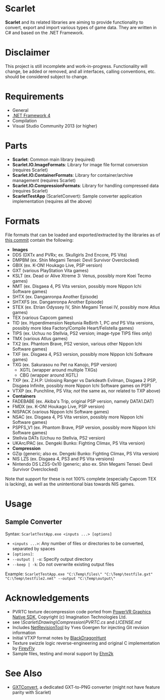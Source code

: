 Scarlet
=======
__Scarlet__ and its related libraries are aiming to provide functionality to convert, export and import various types of game data. They are written in C# and based on the .NET Framework.

Disclaimer
==========
This project is still incomplete and work-in-progress. Functionality will change, be added or removed, and all interfaces, calling conventions, etc. should be considered subject to change.

Requirements
============
* General
 * [.NET Framework 4](http://www.microsoft.com/en-US/download/details.aspx?id=17718)
* Compilation
 * Visual Studio Community 2013 (or higher)

Parts
=====
* __Scarlet__: Common main library (required)
* __Scarlet.IO.ImageFormats__: Library for image file format conversion (requires Scarlet)
* __Scarlet.IO.ContainerFormats__: Library for container/archive management (requires Scarlet)
* __Scarlet.IO.CompressionFormats__: Library for handling compressed data (requires Scarlet)
* __ScarletTestApp__ (ScarletConvert): Sample converter application implementation (requires all the above)

Formats
=======
File formats that can be loaded and exported/extracted by the libraries as of [this commit](https://github.com/xdanieldzd/Scarlet/tree/0c41d10ccb40f0784861971a8826a3a7da950c2e) contain the following:

* __Images__
 * DDS (DXTx and PVRx; ex. Skullgirls 2nd Encore, PS Vita)
 * DMPBM (ex. Shin Megami Tensei: Devil Survivor Overclocked)
 * GBIX (ex. K-ON! Houkago Live, PSP version)
 * GXT (various PlayStation Vita games)
 * KSLT (ex. Dead or Alive Xtreme 3: Venus, possibly more Koei Tecmo games)
 * NMT (ex. Disgaea 4, PS Vita version, possibly more Nippon Ichi Software games)
 * SHTX (ex. Danganronpa Another Episode)
 * SHTXFS (ex. Danganronpa Another Episode)
 * STEX (ex. Etrian Odyssey IV, Shin Megami Tensei IV, possibly more Atlus games)
 * TEX (various Capcom games)
 * TID (ex. Hyperdimension Neptunia ReBirth 1, PC _and_ PS Vita versions, possibly more Idea Factory/Compile Heart/Felistella games)
 * TIPS (ex. Uchuu no Stellvia, PS2 version; image-type TIPS files only)
 * TMX (various Atlus games)
 * TX2 (ex. Phantom Brave, PS2 version, various other Nippon Ichi Software games)
 * TXF (ex. Disgaea 4, PS3 version, possibly more Nippon Ichi Software games)
 * TXG (ex. Sakurasou no Pet na Kanojo, PSP version)
   * XGTL (wrapper around multiple TXGs)
    * CBG (wrapper around XGTL)
 * TXP (ex. Z.H.P: Unlosing Ranger vs Darkdeath Evilman, Disgaea 2 PSP, Disgaea Infinite, possibly more Nippon Ichi Software games on PSP)
 * VTXP (ex. Punchline, PS Vita; _not_ the same as, nor related to TXP above)
* __Containers__
 * FADEBABE (ex. Akiba's Trip, original PSP version, namely DATA1.DAT)
 * FMDX (ex. K-ON! Houkago Live, PSP version)
 * NISPACK (various Nippon Ichi Software games)
 * NSAC (ex. Disgaea 4, PS Vita version, possibly more Nippon Ichi Software games)
 * PSPFS_V1 (ex. Phantom Brave, PSP version, possibly more Nippon Ichi Software games)
 * Stellvia DATs (Uchuu no Stellvia, PS2 version)
 * UKArc/PAC (ex. Dengeki Bunko: Fighting Climax, PS Vita version)
* __Compression__
 * GZip (generic; also ex. Dengeki Bunko: Fighting Climax, PS Vita version)
 * NIS LZS (ex. Disgaea 4, PS3 and PS Vita versions)
 * Nintendo DS LZSS-0x10 (generic; also ex. Shin Megami Tensei: Devil Survivor Overclocked)

Note that support for these is not 100% complete (especially Capcom TEX is lacking), as well as the unintentional bias towards NIS games.

Usage
=====
Sample Converter
----------------
Syntax: `ScarletTestApp.exe <inputs ...> [options]`
* `<inputs ...>`: Any number of files or directories to be converted, separated by spaces
* `[options]`:
 * `--output | -o`: Specify output directory
 * `--keep | -k`: Do not overwrite existing output files

Example: `ScarletTestApp.exe "C:\Temp\files\" "C:\Temp\testfile.gxt" "C:\Temp\testfile2.nmt" --output "C:\Temp\output\"`

Acknowledgements
================
* PVRTC texture decompression code ported from [PowerVR Graphics Native SDK](https://github.com/powervr-graphics/Native_SDK), Copyright (c) Imagination Technologies Ltd.
 * see *\Scarlet\Drawing\Compression\PVRTC.cs* and *LICENSE.md*
* Includes [NetRevisionTool](http://unclassified.software/apps/netrevisiontool) by Yves Goergen for injecting Git revision information
* Initial VTXP format notes by [BlackDragonHunt](https://github.com/BlackDragonHunt)
* Texture swizzle logic reverse-engineering and original C implementation by [FireyFly](https://github.com/FireyFly)
* Sample files, testing and moral support by [Ehm2k](https://twitter.com/Ehm2k)

See Also
========
* [GXTConvert](https://github.com/xdanieldzd/GXTConvert), a dedicated GXT-to-PNG converter (might not have feature parity with Scarlet)
